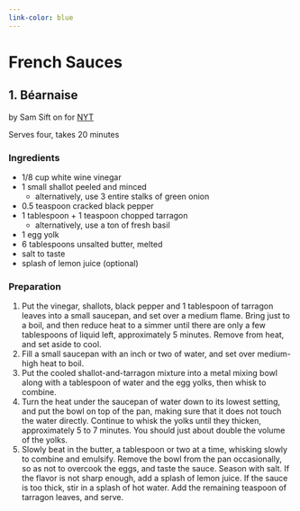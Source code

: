```yaml
---
link-color: blue
---
```


# French Sauces

## 1. Béarnaise 

by Sam Sift on for [NYT](https://cooking.nytimes.com/recipes/1017389-bearnaise-sauce)

Serves four, takes 20 minutes

### Ingredients

- 1/8 cup white wine vinegar
- 1 small shallot peeled and minced
    * alternatively, use 3 entire stalks of green onion
- 0.5 teaspoon cracked black pepper
- 1 tablespoon + 1 teaspoon chopped tarragon
    * alternatively, use a ton of fresh basil
- 1 egg yolk
- 6 tablespoons unsalted butter, melted
- salt to taste
- splash of lemon juice (optional)

### Preparation

1. Put the vinegar, shallots, black pepper and 1 tablespoon of tarragon leaves into a small saucepan, and set over a medium flame. Bring just to a boil, and then reduce heat to a simmer until there are only a few tablespoons of liquid left, approximately 5 minutes. Remove from heat, and set aside to cool.
2. Fill a small saucepan with an inch or two of water, and set over medium-high heat to boil.
3. Put the cooled shallot-and-tarragon mixture into a metal mixing bowl along with a tablespoon of water and the egg yolks, then whisk to combine.
4. Turn the heat under the saucepan of water down to its lowest setting, and put the bowl on top of the pan, making sure that it does not touch the water directly. Continue to whisk the yolks until they thicken, approximately 5 to 7 minutes. You should just about double the volume of the yolks.
5. Slowly beat in the butter, a tablespoon or two at a time, whisking slowly to combine and emulsify. Remove the bowl from the pan occasionally, so as not to overcook the eggs, and taste the sauce. Season with salt. If the flavor is not sharp enough, add a splash of lemon juice. If the sauce is too thick, stir in a splash of hot water. Add the remaining teaspoon of tarragon leaves, and serve.
